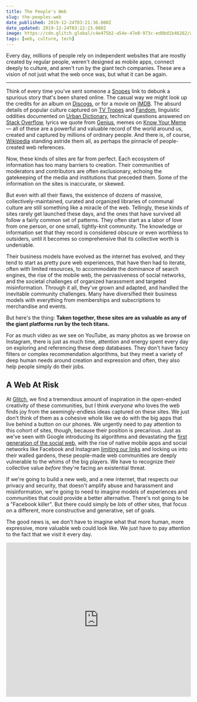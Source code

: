 ```yaml
---
title: The People's Web
slug: the-peoples-web
date_published: 2019-12-24T03:21:36.000Z
date_updated: 2019-12-24T03:22:23.000Z
image: https://cdn.glitch.global/c4e475b2-a54e-47e0-973c-ed0bd1b46262/airy-library.jpeg?v=1669584686549
tags: [web, culture, tech]
---
```


Every day, millions of people rely on independent websites that are mostly created by regular people, weren't designed as mobile apps, connect deeply to culture, and aren't run by the giant tech companies. These are a vision of not just what the web once was, but what it can be again.

---

Think of every time you've sent someone a [Snopes](https://www.snopes.com/) link to debunk a spurious story that's been shared online. The casual way we might look up the credits for an album on [Discogs](https://www.discogs.com/), or for a movie on [IMDB](https://www.imdb.com/). The absurd details of popular culture captured on [TV Tropes](https://tvtropes.org/) and [Fandom](https://www.fandom.com/), linguistic oddities documented on [Urban Dictionary](https://www.urbandictionary.com/), technical questions answered on [Stack Overflow](https://stackoverflow.com), lyrics we quote from [Genius](https://genius.com/), memes on [Know Your Meme](https://knowyourmeme.com/) — all of these are a powerful and valuable record of the world around us, created and captured by millions of ordinary people. And there is, of course, [Wikipedia](https://wikipedia.org/) standing astride them all, as perhaps the pinnacle of people-created web references.

Now, these kinds of sites are far from perfect. Each ecosystem of information has too many barriers to creation. Their communities of moderators and contributors are often exclusionary, echoing the gatekeeping of the media and institutions that preceded them. Some of the information on the sites is inaccurate, or skewed.

But even with all their flaws, the existence of dozens of massive, collectively-maintained, curated and organized libraries of communal culture are still something like a miracle of the web. Tellingly, these kinds of sites rarely get launched these days, and the ones that have survived all follow a fairly common set of patterns. They often start as a labor of love from one person, or one small, tightly-knit community. The knowledge or information set that they record is considered obscure or even worthless to outsiders, until it becomes so comprehensive that its collective worth is undeniable.

Their business models have evolved as the internet has evolved, and they tend to start as pretty pure web experiences, that have then had to iterate, often with limited resources, to accommodate the dominance of search engines, the rise of the mobile web, the pervasiveness of social networks, and the societal challenges of organized harassment and targeted misinformation. Through it all, they've grown and adapted, and handled the inevitable community challenges. Many have diversified their business models with everything from memberships and subscriptions to merchandise and events.

But here's the thing: **Taken together, these sites are as valuable as any of the giant platforms run by the tech titans.**

For as much video as we see on YouTube, as many photos as we browse on Instagram, there is just as much time, attention and energy spent every day on exploring and referencing these deep databases. They don't have fancy filters or complex recommendation algorithms, but they meet a variety of deep human needs around creation and expression and often, they also help people simply do their jobs.

## A Web At Risk

At [Glitch](https://glitch.com/), we find a tremendous amount of inspiration in the open-ended creativity of these communities, but I think *everyone* who loves the web finds joy from the seemingly-endless ideas captured on these sites. We just don't think of them as a cohesive whole like we do with the big apps that live behind a button on our phones. We urgently need to pay attention to this cohort of sites, though, because their position is precarious. Just as we've seen with Google introducing its algorithms and devastating the [first generation of the social web](/2017/11/29/underscores-optimization-arms-races/), with the rise of native mobile apps and social networks like Facebook and Instagram [limiting our links](/2019/12/10/link-in-bio-is-how-they-tried-to-kill-the-web/) and locking us into their walled gardens, these people-made web communities are deeply vulnerable to the whims of the big players. We have to recognize their collective value *before* they're facing an existential threat.

If we're going to build a new web, and a new internet, that respects our privacy and security, that doesn't amplify abuse and harassment and misinformation, we're going to need to imagine models of experiences and communities that could provide a better alternative. There's not going to be a "Facebook killer". But there could simply be *lots* of other sites, that focus on a different, more constructive and generative, set of goals. 

The good news is, we don't have to imagine what that more human, more expressive, more valuable web could look like. We just have to pay attention to the fact that we visit it every day. 

<div class="glitch-embed-wrap" style="height: 420px; width: 100%;">
  <iframe
    src="https://glitch.com/embed/#!/embed/gravity-snakes?path=README.md&previewSize=100"
    title="gravity-snakes on Glitch"
    allow="geolocation; microphone; camera; midi; vr; encrypted-media"
    style="height: 100%; width: 100%; border: 0;">
  </iframe>
</div>